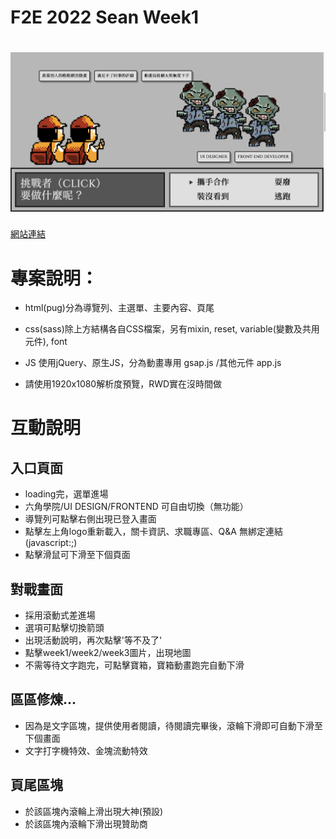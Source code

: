 # F2E 2022 Sean Week1
# ![cover](./assets/img/cover.png)

[網站連結](https://lashawty.github.io/f2e_2022_week1_sean/)



# 專案說明：

- html(pug)分為導覽列、主選單、主要內容、頁尾

- css(sass)除上方結構各自CSS檔案，另有mixin, reset, variable(變數及共用元件), font

- JS 使用jQuery、原生JS，分為動畫專用 gsap.js /其他元件 app.js

- 請使用1920x1080解析度預覽，RWD實在沒時間做

# 互動說明

## 入口頁面
- loading完，選單進場
- 六角學院/UI DESIGN/FRONTEND 可自由切換（無功能）
- 導覽列可點擊右側出現已登入畫面
- 點擊左上角logo重新載入，關卡資訊、求職專區、Q&A 無綁定連結(javascript:;)
- 點擊滑鼠可下滑至下個頁面

## 對戰畫面
- 採用滾動式差進場
- 選項可點擊切換箭頭
- 出現活動說明，再次點擊'等不及了'
- 點擊week1/week2/week3圖片，出現地圖
- 不需等待文字跑完，可點擊寶箱，寶箱動畫跑完自動下滑

## 區區修煉...
- 因為是文字區塊，提供使用者閱讀，待閱讀完畢後，滾輪下滑即可自動下滑至下個畫面
- 文字打字機特效、金塊流動特效

## 頁尾區塊
- 於該區塊內滾輪上滑出現大神(預設)
- 於該區塊內滾輪下滑出現贊助商
